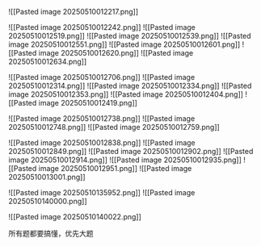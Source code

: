![[Pasted image 20250510012217.png]]


![[Pasted image 20250510012242.png]]
![[Pasted image 20250510012519.png]]
![[Pasted image 20250510012539.png]]
![[Pasted image 20250510012551.png]]
![[Pasted image 20250510012601.png]]
![[Pasted image 20250510012620.png]]
![[Pasted image 20250510012634.png]]


![[Pasted image 20250510012706.png]]
![[Pasted image 20250510012314.png]]
![[Pasted image 20250510012334.png]]
![[Pasted image 20250510012353.png]]
![[Pasted image 20250510012404.png]]
![[Pasted image 20250510012419.png]]

![[Pasted image 20250510012738.png]]
![[Pasted image 20250510012748.png]]
![[Pasted image 20250510012759.png]]

![[Pasted image 20250510012838.png]]
![[Pasted image 20250510012849.png]]
![[Pasted image 20250510012902.png]]
![[Pasted image 20250510012914.png]]
![[Pasted image 20250510012935.png]]
![[Pasted image 20250510012951.png]]
![[Pasted image 20250510013001.png]]

![[Pasted image 20250510135952.png]]
![[Pasted image 20250510140000.png]]

![[Pasted image 20250510140022.png]]

所有题都要搞懂，优先大题